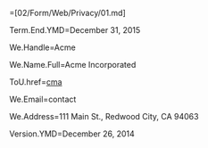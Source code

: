 =[02/Form/Web/Privacy/01.md]

Term.End.YMD=December 31, 2015

We.Handle=Acme

We.Name.Full=Acme Incorporated

ToU.href=<a href="www.commonaccord.org">cma</a>

We.Email=<a mailto="contact@commonaccord.org">contact</a>

We.Address=111 Main St., Redwood City, CA 94063

Version.YMD=December 26, 2014